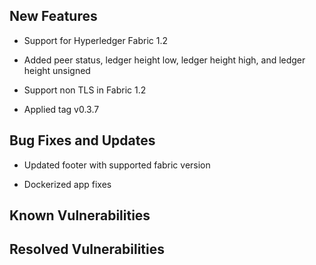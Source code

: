 ## New Features

 * Support for Hyperledger Fabric 1.2

 * Added peer status, ledger height low, ledger height high, and ledger height unsigned

 * Support non TLS in Fabric 1.2

 * Applied tag v0.3.7

## Bug Fixes and Updates

 * Updated footer with supported fabric version

 * Dockerized app fixes

## Known Vulnerabilities


## Resolved Vulnerabilities


